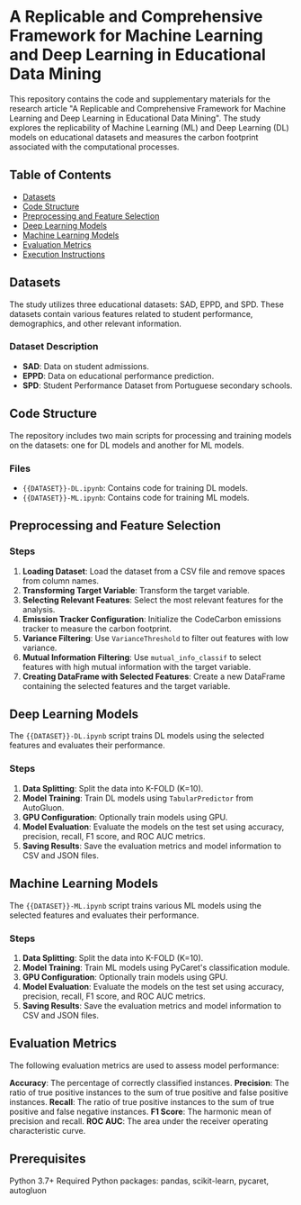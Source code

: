 # A Replicable and Comprehensive Framework for Machine Learning and Deep Learning in Educational Data Mining

This repository contains the code and supplementary materials for the research article "A Replicable and Comprehensive Framework for Machine Learning and Deep Learning in Educational Data Mining". The study explores the replicability of Machine Learning (ML) and Deep Learning (DL) models on educational datasets and measures the carbon footprint associated with the computational processes.

## Table of Contents

- [Datasets](#datasets)
- [Code Structure](#code-structure)
- [Preprocessing and Feature Selection](#preprocessing-and-feature-selection)
- [Deep Learning Models](#deep-learning-models)
- [Machine Learning Models](#machine-learning-models)
- [Evaluation Metrics](#evaluation-metrics)
- [Execution Instructions](#execution-instructions)

## Datasets

The study utilizes three educational datasets: SAD, EPPD, and SPD. These datasets contain various features related to student performance, demographics, and other relevant information.

### Dataset Description

- **SAD**: Data on student admissions.
- **EPPD**: Data on educational performance prediction.
- **SPD**: Student Performance Dataset from Portuguese secondary schools.

## Code Structure

The repository includes two main scripts for processing and training models on the datasets: one for DL models and another for ML models.

### Files

- `{{DATASET}}-DL.ipynb`: Contains code for training DL models.
- `{{DATASET}}-ML.ipynb`: Contains code for training ML models.

## Preprocessing and Feature Selection

### Steps

1. **Loading Dataset**: Load the dataset from a CSV file and remove spaces from column names.
2. **Transforming Target Variable**: Transform the target variable.
3. **Selecting Relevant Features**: Select the most relevant features for the analysis.
4. **Emission Tracker Configuration**: Initialize the CodeCarbon emissions tracker to measure the carbon footprint.
5. **Variance Filtering**: Use `VarianceThreshold` to filter out features with low variance.
6. **Mutual Information Filtering**: Use `mutual_info_classif` to select features with high mutual information with the target variable.
7. **Creating DataFrame with Selected Features**: Create a new DataFrame containing the selected features and the target variable.

## Deep Learning Models

The `{{DATASET}}-DL.ipynb` script trains DL models using the selected features and evaluates their performance.

### Steps

1. **Data Splitting**: Split the data into K-FOLD (K=10).
2. **Model Training**: Train DL models using `TabularPredictor` from AutoGluon.
3. **GPU Configuration**: Optionally train models using GPU.
4. **Model Evaluation**: Evaluate the models on the test set using accuracy, precision, recall, F1 score, and ROC AUC metrics.
5. **Saving Results**: Save the evaluation metrics and model information to CSV and JSON files.

## Machine Learning Models
The `{{DATASET}}-ML.ipynb` script trains various ML models using the selected features and evaluates their performance.

### Steps
1. **Data Splitting**: Split the data into K-FOLD (K=10).
2. **Model Training**: Train ML models using PyCaret's classification module.
3. **GPU Configuration**: Optionally train models using GPU.
4. **Model Evaluation**: Evaluate the models on the test set using accuracy, precision, recall, F1 score, and ROC AUC metrics.
5. **Saving Results**: Save the evaluation metrics and model information to CSV and JSON files.

## Evaluation Metrics
The following evaluation metrics are used to assess model performance:

**Accuracy**: The percentage of correctly classified instances.
**Precision**: The ratio of true positive instances to the sum of true positive and false positive instances.
**Recall**: The ratio of true positive instances to the sum of true positive and false negative instances.
**F1 Score**: The harmonic mean of precision and recall.
**ROC AUC**: The area under the receiver operating characteristic curve.

## Prerequisites
Python 3.7+
Required Python packages: pandas, scikit-learn, pycaret, autogluon